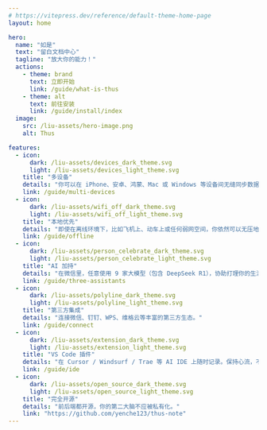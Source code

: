 ```yaml
---
# https://vitepress.dev/reference/default-theme-home-page
layout: home

hero:
  name: "如是"
  text: "留白文档中心"
  tagline: "放大你的能力！"
  actions:
    - theme: brand
      text: 立即开始
      link: /guide/what-is-thus
    - theme: alt
      text: 前往安装
      link: /guide/install/index
  image: 
    src: /liu-assets/hero-image.png
    alt: Thus

features:
  - icon: 
      dark: /liu-assets/devices_dark_theme.svg
      light: /liu-assets/devices_light_theme.svg
    title: "多设备"
    details: "你可以在 iPhone、安卓、鸿蒙、Mac 或 Windows 等设备间无缝同步数据。"
    link: /guide/multi-devices
  - icon: 
      dark: /liu-assets/wifi_off_dark_theme.svg
      light: /liu-assets/wifi_off_light_theme.svg
    title: "本地优先"
    details: "即使在离线环境下，比如飞机上、动车上或任何弱网空间，你依然可以无压地使用。"
    link: /guide/offline
  - icon: 
      dark: /liu-assets/person_celebrate_dark_theme.svg
      light: /liu-assets/person_celebrate_light_theme.svg
    title: "AI 加持"
    details: "在微信里，任意使用 9 家大模型（包含 DeepSeek R1），协助打理你的生活。"
    link: /guide/three-assistants
  - icon: 
      dark: /liu-assets/polyline_dark_theme.svg
      light: /liu-assets/polyline_light_theme.svg
    title: "第三方集成"
    details: "连接微信、钉钉、WPS、维格云等丰富的第三方生态。"
    link: /guide/connect
  - icon: 
      dark: /liu-assets/extension_dark_theme.svg
      light: /liu-assets/extension_light_theme.svg
    title: "VS Code 插件"
    details: "在 Cursor / Windsurf / Trae 等 AI IDE 上随时记录。保持心流，不再被打断。"
    link: /guide/ide
  - icon: 
      dark: /liu-assets/open_source_dark_theme.svg
      light: /liu-assets/open_source_light_theme.svg
    title: "完全开源"
    details: "前后端都开源，你的第二大脑不应被私有化。"
    link: "https://github.com/yenche123/thus-note"
---
```


